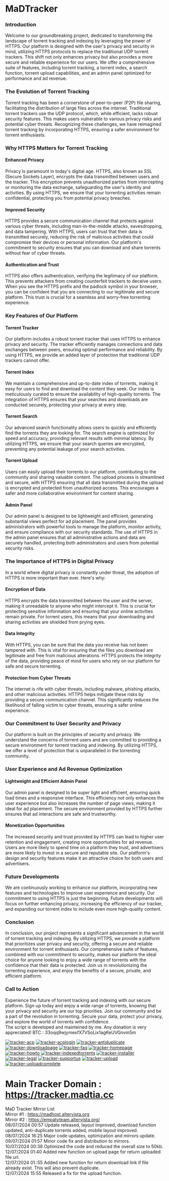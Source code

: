 # MaDTracker
### Introduction

Welcome to our groundbreaking project, dedicated to transforming the landscape of torrent tracking and indexing by leveraging the power of HTTPS. Our platform is designed with the user's privacy and security in mind, utilizing HTTPS protocols to replace the traditional UDP torrent trackers. This shift not only enhances privacy but also provides a more secure and reliable experience for our users. We offer a comprehensive suite of features, including torrent tracking, a torrent index, a search function, torrent upload capabilities, and an admin panel optimized for performance and ad revenue. 

### The Evolution of Torrent Tracking

Torrent tracking has been a cornerstone of peer-to-peer (P2P) file sharing, facilitating the distribution of large files across the internet. Traditional torrent trackers use the UDP protocol, which, while efficient, lacks robust security features. This makes users vulnerable to various privacy risks and potential cyber threats. Recognizing these challenges, we have reimagined torrent tracking by incorporating HTTPS, ensuring a safer environment for torrent enthusiasts.

### Why HTTPS Matters for Torrent Tracking

#### Enhanced Privacy

Privacy is paramount in today's digital age. HTTPS, also known as SSL (Secure Sockets Layer), encrypts the data transmitted between users and the tracker. This encryption prevents unauthorized parties from intercepting or monitoring the data exchange, safeguarding the user's identity and activities. By using HTTPS, we ensure that your torrenting activities remain confidential, protecting you from potential privacy breaches.

#### Improved Security

HTTPS provides a secure communication channel that protects against various cyber threats, including man-in-the-middle attacks, eavesdropping, and data tampering. With HTTPS, users can trust that their data is transmitted securely, reducing the risk of malicious activities that could compromise their devices or personal information. Our platform's commitment to security ensures that you can download and share torrents without fear of cyber threats.

#### Authentication and Trust

HTTPS also offers authentication, verifying the legitimacy of our platform. This prevents attackers from creating counterfeit trackers to deceive users. When you see the HTTPS prefix and the padlock symbol in your browser, you can be confident that you are connecting to our legitimate and secure platform. This trust is crucial for a seamless and worry-free torrenting experience.

### Key Features of Our Platform

#### Torrent Tracker

Our platform includes a robust torrent tracker that uses HTTPS to enhance privacy and security. The tracker efficiently manages connections and data exchanges between peers, ensuring optimal performance and reliability. By using HTTPS, we provide an added layer of protection that traditional UDP trackers cannot offer.

#### Torrent Index

We maintain a comprehensive and up-to-date index of torrents, making it easy for users to find and download the content they seek. Our index is meticulously curated to ensure the availability of high-quality torrents. The integration of HTTPS ensures that your searches and downloads are conducted securely, protecting your privacy at every step.

#### Torrent Search

Our advanced search functionality allows users to quickly and efficiently find the torrents they are looking for. The search engine is optimized for speed and accuracy, providing relevant results with minimal latency. By utilizing HTTPS, we ensure that your search queries are encrypted, preventing any potential leakage of your search activities.

#### Torrent Upload

Users can easily upload their torrents to our platform, contributing to the community and sharing valuable content. The upload process is streamlined and secure, with HTTPS ensuring that all data transmitted during the upload is encrypted and protected from unauthorized access. This encourages a safer and more collaborative environment for content sharing.

#### Admin Panel

Our admin panel is designed to be lightweight and efficient, generating substantial views perfect for ad placement. The panel provides administrators with powerful tools to manage the platform, monitor activity, and ensure compliance with our security standards. The use of HTTPS in the admin panel ensures that all administrative actions and data are securely handled, protecting both administrators and users from potential security risks.

### The Importance of HTTPS in Digital Privacy

In a world where digital privacy is constantly under threat, the adoption of HTTPS is more important than ever. Here's why:

#### Encryption of Data

HTTPS encrypts the data transmitted between the user and the server, making it unreadable to anyone who might intercept it. This is crucial for protecting sensitive information and ensuring that your online activities remain private. For torrent users, this means that your downloading and sharing activities are shielded from prying eyes.

#### Data Integrity

With HTTPS, you can be sure that the data you receive has not been tampered with. This is vital for ensuring that the files you download are legitimate and free from malicious alterations. HTTPS protects the integrity of the data, providing peace of mind for users who rely on our platform for safe and secure torrenting.

#### Protection from Cyber Threats

The internet is rife with cyber threats, including malware, phishing attacks, and other malicious activities. HTTPS helps mitigate these risks by providing a secure communication channel. This significantly reduces the likelihood of falling victim to cyber threats, ensuring a safer online experience.

### Our Commitment to User Security and Privacy

Our platform is built on the principles of security and privacy. We understand the concerns of torrent users and are committed to providing a secure environment for torrent tracking and indexing. By utilizing HTTPS, we offer a level of protection that is unparalleled in the torrenting community. 

### User Experience and Ad Revenue Optimization

#### Lightweight and Efficient Admin Panel

Our admin panel is designed to be super light and efficient, ensuring quick load times and a responsive interface. This efficiency not only enhances the user experience but also increases the number of page views, making it ideal for ad placement. The secure environment provided by HTTPS further ensures that ad interactions are safe and trustworthy.

#### Monetization Opportunities

The increased security and trust provided by HTTPS can lead to higher user retention and engagement, creating more opportunities for ad revenue. Users are more likely to spend time on a platform they trust, and advertisers are more likely to invest in a secure and reputable site. Our platform's design and security features make it an attractive choice for both users and advertisers.

### Future Developments

We are continuously working to enhance our platform, incorporating new features and technologies to improve user experience and security. Our commitment to using HTTPS is just the beginning. Future developments will focus on further enhancing privacy, increasing the efficiency of our tracker, and expanding our torrent index to include even more high-quality content.

### Conclusion

In conclusion, our project represents a significant advancement in the world of torrent tracking and indexing. By utilizing HTTPS, we provide a platform that prioritizes user privacy and security, offering a secure and reliable environment for torrent enthusiasts. Our comprehensive suite of features, combined with our commitment to security, makes our platform the ideal choice for anyone looking to enjoy a wide range of torrents with the confidence that their data is protected. Join us in revolutionizing the torrenting experience, and enjoy the benefits of a secure, private, and efficient platform.

### Call to Action

Experience the future of torrent tracking and indexing with our secure platform. Sign up today and enjoy a wide range of torrents, knowing that your privacy and security are our top priorities. Join our community and be a part of the revolution in torrenting. Secure your data, protect your privacy, and explore the world of torrents with confidence.<br>
The script is developed and mainteined by me. Any donation is very appreciated! BTC : 33oqq9wjymexfX7VSoLix1agKeUVGnvm5m<br>

<a href="https://ibb.co/9wdhLP8"><img src="https://i.ibb.co/dbHtqZW/tracker-acp.png" alt="tracker-acp" border="0"></a>
<a href="https://ibb.co/fM4wL3r"><img src="https://i.ibb.co/31BZQxS/tracker-acplogin.png" alt="tracker-acplogin" border="0"></a>
<a href="https://ibb.co/NnBHnPH"><img src="https://i.ibb.co/tPrWPtW/tracker-antiduplicate.png" alt="tracker-antiduplicate" border="0"></a>
<a href="https://ibb.co/DDTQVyf"><img src="https://i.ibb.co/1fjTv5G/tracker-downloadpage.png" alt="tracker-downloadpage" border="0"></a>
<a href="https://ibb.co/2ZK3G4L"><img src="https://i.ibb.co/SfvwFC1/tracker-faq.png" alt="tracker-faq" border="0"></a>
<a href="https://ibb.co/prB0XsG"><img src="https://i.ibb.co/HpfFgM1/tracker-homepage.png" alt="tracker-homepage" border="0"></a>
<a href="https://ibb.co/9yyHTd3"><img src="https://i.ibb.co/RQQT0J4/tracker-howto.png" alt="tracker-howto" border="0"></a>
<a href="https://ibb.co/0crF5bp"><img src="https://i.ibb.co/jTDWtX9/tracker-indexedtorrents.png" alt="tracker-indexedtorrents" border="0"></a>
<a href="https://ibb.co/8zqqL38"><img src="https://i.ibb.co/q0KK3G1/tracker-installer.png" alt="tracker-installer" border="0"></a>
<a href="https://ibb.co/KVJWRcC"><img src="https://i.ibb.co/DwZQsP3/tracker-legal.png" alt="tracker-legal" border="0"></a>
<a href="https://ibb.co/mFsV0WW"><img src="https://i.ibb.co/h15Jczz/tracker-supportus.png" alt="tracker-supportus" border="0"></a>
<a href="https://ibb.co/wd5xssC"><img src="https://i.ibb.co/S6F9rr0/tracker-upload.png" alt="tracker-upload" border="0"></a>
<a href="https://ibb.co/q5dVxKz"><img src="https://i.ibb.co/fv2LQfb/tracker-uploadcomplete.png" alt="tracker-uploadcomplete" border="0"></a>

# Main Tracker Domain : https://tracker.madtia.cc<br>
MaD Tracker Mirror List<br>
Mirror #1 : https://madhost.altervista.org<br>
Mirror #2 : https://empatyteam.altervista.org/<br>
08/07/2024 00:57 Update released, layout improved, download function updated, anti-duplicate torrents added, mobile layout improved.<br>
08/07/2024 16:25 Major code updates, optimization and mirrors update.<br>
09/07/2024 01:57 Minor code fix and distribution to mirrors.<br>
10/07/2024 00:38 Optimized the code and reduced the overall size to 50kb.<br>
12/07/2024 01:40 Added new function on upload page for return uploaded file url.<br>
12/07/2024 01.:55 Added new function for return download link if file already exist. This will also prevent duplicate.<br>
12/07/2024 15:55 Released a fix for the upload function.<br>

